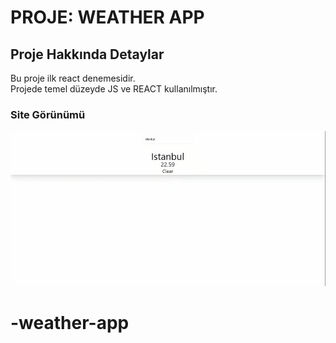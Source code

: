 <h1> PROJE: WEATHER APP </h1>



<h2> Proje Hakkında Detaylar </h2>

Bu proje ilk react denemesidir.</br>
Projede temel düzeyde JS ve REACT kullanılmıştır.

<h3> Site Görünümü </h3>

![](hava-ısısı.gif)

# -weather-app
